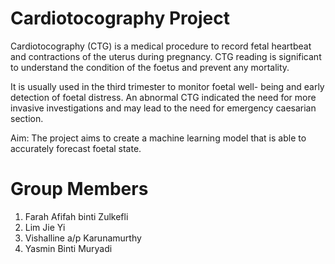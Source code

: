 # Cardiotocography Project
Cardiotocography (CTG) is a medical procedure to record fetal heartbeat and contractions of the uterus during pregnancy. CTG reading is significant to understand the condition of the foetus and prevent any mortality.

It is usually used in the third trimester to monitor foetal well- being and early detection of foetal distress. An abnormal CTG indicated the need for more invasive investigations and may lead to the need for emergency caesarian section.

Aim: The project aims to create a machine learning model that is able to accurately forecast foetal state.

# Group Members
1. Farah Afifah binti Zulkefli 
2. Lim Jie Yi
3. Vishalline a/p Karunamurthy 
4. Yasmin Binti Muryadi

